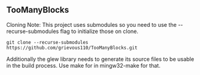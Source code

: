 ## TooManyBlocks
Cloning Note:
This project uses submodules so you need to use the --recurse-submodules flag to initialize those on clone.
```
git clone --recurse-submodules https://github.com/grievous110/TooManyBlocks.git
```

Additionally the glew library needs to generate its source files to be usable in the build process. Use make for in mingw32-make for that.
